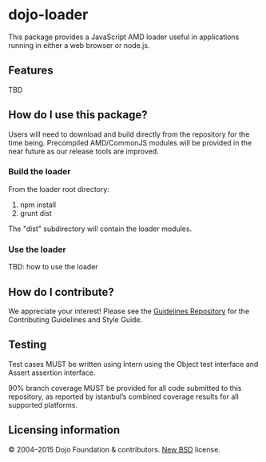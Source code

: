 # dojo-loader

This package provides a JavaScript AMD loader useful in applications running in either a web browser or node.js.

## Features

TBD

## How do I use this package?

Users will need to download and build directly from the repository for the time being. Precompiled AMD/CommonJS modules will be provided in the near future as our release tools are improved.

### Build the loader
From the loader root directory:

 1. npm install
 1. grunt dist

The "dist" subdirectory will contain the loader modules.

### Use the loader

TBD: how to use the loader

## How do I contribute?

We appreciate your interest!  Please see the [Guidelines Repository](https://github.com/dojo/guidelines#readme) for the
Contributing Guidelines and Style Guide.

## Testing

Test cases MUST be written using Intern using the Object test interface and Assert assertion interface.

90% branch coverage MUST be provided for all code submitted to this repository, as reported by istanbul’s combined coverage results for all supported platforms.

## Licensing information

© 2004–2015 Dojo Foundation & contributors. [New BSD](http://opensource.org/licenses/BSD-3-Clause) license.

